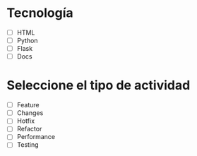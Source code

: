 # Tecnología
- [ ] HTML
- [ ] Python
- [ ] Flask
- [ ] Docs

# Seleccione el tipo de actividad
- [ ] Feature
- [ ] Changes
- [ ] Hotfix
- [ ] Refactor
- [ ] Performance
- [ ] Testing
